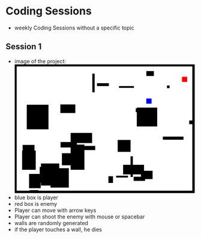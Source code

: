 # Coding Sessions
- weekly Coding Sessions without a specific topic

## Session 1
- image of the project: [<img src="imgs/Session1.png">](http://example.com/)
- blue box is player
- red box is enemy
- Player can move with arrow keys
- Player can shoot the enemy with mouse or spacebar
- walls are randomly generated
- if the player touches a wall, he dies
